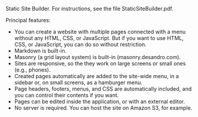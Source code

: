 Static Site Builder. For instructions, see the file StaticSiteBuilder.pdf.

Principal features:

* You can create a website with multiple pages connected with a menu without any HTML, CSS, or JavaScript. But if you want to use HTML, CSS, or JavaScript, you can do so without restriction.
* Markdown is built-in.
* Masonry (a grid layout system) is built-in (masonry.desandro.com).
* Sites are responsive, so the they work on large screens or small ones (e.g., phones).
* Created pages automatically are added to the site-wide menu, in a sidebar or, on small screens, as a hamburger menu.
* Page headers, footers, menus, and CSS are automatically included, and you can control their contents if you want.
* Pages can be edited inside the application, or with an external editor.
* No server is required. You can host the site on Amazon S3, for example.

